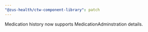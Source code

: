 ```yaml
---
"@zus-health/ctw-component-library": patch
---
```


Medication history now supports MedicationAdminstration details.
